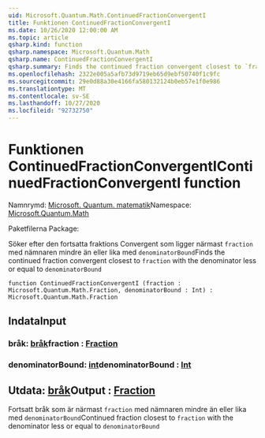 ```yaml
---
uid: Microsoft.Quantum.Math.ContinuedFractionConvergentI
title: Funktionen ContinuedFractionConvergentI
ms.date: 10/26/2020 12:00:00 AM
ms.topic: article
qsharp.kind: function
qsharp.namespace: Microsoft.Quantum.Math
qsharp.name: ContinuedFractionConvergentI
qsharp.summary: Finds the continued fraction convergent closest to `fraction` with the denominator less or equal to `denominatorBound`
ms.openlocfilehash: 2322e005a5afb73d9719eb65d9ebf50740f1c9fc
ms.sourcegitcommit: 29e0d88a30e4166fa580132124b0eb57e1f0e986
ms.translationtype: MT
ms.contentlocale: sv-SE
ms.lasthandoff: 10/27/2020
ms.locfileid: "92732750"
---
```

# <a name="continuedfractionconvergenti-function"></a><span data-ttu-id="8cb95-102">Funktionen ContinuedFractionConvergentI</span><span class="sxs-lookup"><span data-stu-id="8cb95-102">ContinuedFractionConvergentI function</span></span>

<span data-ttu-id="8cb95-103">Namnrymd: [Microsoft. Quantum. matematik](xref:Microsoft.Quantum.Math)</span><span class="sxs-lookup"><span data-stu-id="8cb95-103">Namespace: [Microsoft.Quantum.Math](xref:Microsoft.Quantum.Math)</span></span>

<span data-ttu-id="8cb95-104">Paketfilerna [](https://nuget.org/packages/)</span><span class="sxs-lookup"><span data-stu-id="8cb95-104">Package: [](https://nuget.org/packages/)</span></span>


<span data-ttu-id="8cb95-105">Söker efter den fortsatta fraktions Convergent som ligger närmast `fraction` med nämnaren mindre än eller lika med `denominatorBound`</span><span class="sxs-lookup"><span data-stu-id="8cb95-105">Finds the continued fraction convergent closest to `fraction` with the denominator less or equal to `denominatorBound`</span></span>

```qsharp
function ContinuedFractionConvergentI (fraction : Microsoft.Quantum.Math.Fraction, denominatorBound : Int) : Microsoft.Quantum.Math.Fraction
```


## <a name="input"></a><span data-ttu-id="8cb95-106">Indata</span><span class="sxs-lookup"><span data-stu-id="8cb95-106">Input</span></span>

### <a name="fraction--fraction"></a><span data-ttu-id="8cb95-107">bråk: [bråk](xref:Microsoft.Quantum.Math.Fraction)</span><span class="sxs-lookup"><span data-stu-id="8cb95-107">fraction : [Fraction](xref:Microsoft.Quantum.Math.Fraction)</span></span>




### <a name="denominatorbound--int"></a><span data-ttu-id="8cb95-108">denominatorBound: [int](xref:microsoft.quantum.lang-ref.int)</span><span class="sxs-lookup"><span data-stu-id="8cb95-108">denominatorBound : [Int](xref:microsoft.quantum.lang-ref.int)</span></span>





## <a name="output--fraction"></a><span data-ttu-id="8cb95-109">Utdata: [bråk](xref:Microsoft.Quantum.Math.Fraction)</span><span class="sxs-lookup"><span data-stu-id="8cb95-109">Output : [Fraction](xref:Microsoft.Quantum.Math.Fraction)</span></span>

<span data-ttu-id="8cb95-110">Fortsatt bråk som är närmast `fraction` med nämnaren mindre än eller lika med `denominatorBound`</span><span class="sxs-lookup"><span data-stu-id="8cb95-110">Continued fraction closest to `fraction` with the denominator less or equal to `denominatorBound`</span></span>